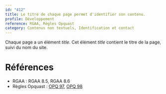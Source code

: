 ```yaml
---
id: "412"
title: Le titre de chaque page permet d'identifier son contenu.
profile: Développement
reference: RGAA, Règles Opquast
category: Contenus non textuels, Identification et contact
---
```


Chaque page a un élément *title*.
Cet élément *title* contient le titre de la page, suivi du nom du site.

# Références

* RGAA : RGAA 8.5, RGAA 8.6
* Règles Opquast : [OPQ 97](https://checklists.opquast.com/fr/assurance-qualite-web/le-titre-de-chaque-page-permet-didentifier-le-site), [OPQ 98](https://checklists.opquast.com/fr/assurance-qualite-web/le-titre-de-chaque-page-permet-didentifier-son-contenu)

